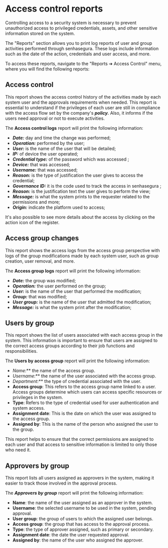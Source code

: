 # Access control reports

Controlling access to a security system is necessary to prevent unauthorized access to privileged credentials, assets, and other sensitive information stored on the system.

The "Reports" section allows you to print log reports of user and group activities performed through senhasegura. These logs include information such as the date of the action, credentials and user access, and more.

To access these reports, navigate to the "Reports ➔ Access Control" menu, where you will find the following reports:

## **Access control**

This report shows the access control history of the activities made by each system user and the approvals requirements when needed. This report is essential to understand if the privileges of each user are still in compliance with the access flow set by the company's ***policy.*** Also, it informs if the users need approval or not to execute activities.

The **Access control logs** report will print the following information:

- ***Date:*** day and time the change was performed;
- ***Operation:*** performed by the user;
- ***User:*** is the name of the user that will be detailed;
- ***IP:*** of device the user operated;
- ***Credential type:*** of the password which was accessed ;
- ***Device:*** that was accessed;
- ***Username:*** that was accessed;
- ***Reason:*** is the type of justification the user gives to access the credential;
- ***Governance ID:*** it is the code used to track the access in senhasegura ;
- ***Reason:*** is the justification text the user gives to perform the view;
- ***Message:*** is what the system prints to the requester related to the permissions and more;
- ***Origin:*** indicate the platform used to access;

It's also possible to see more details about the access by clicking on the action icon of the register.

## **Access group changes**

This report shows the access logs from the access group perspective with logs of the group modifications made by each system user, such as group creation, user removal, and more.

The **Access group logs** report will print the following information:

- ***Date:*** the group was modified;
- ***Operation:*** the user performed on the group;
- ***User:*** is the name of the user that performed the modification;
- ***Group:*** that was modified;
- ***User group:*** is the name of the user that admitted the modification;
- ***Message:*** is what the system print after the modification;

## Users by group

This report shows the list of users associated with each access group in the system. This information is important to ensure that users are assigned to the correct access groups according to their job functions and responsibilities.

The **Users by access group** report will print the following information:

- **Name*:*** the name of the access group.
- **Username*:*** the name of the user associated with the access group.
- **Department*:*** the type of credential associated with the user.
- **Access group**: This refers to the access group name linked to a user. Access groups determine which users can access specific resources or privileges in the system.
- **Type**: Refers to the type of credential used for user authentication and system access.
- **Assignment date**: This is the date on which the user was assigned to the access group.
- **Assigned by**: This is the name of the person who assigned the user to the group.

This report helps to ensure that the correct permissions are assigned to each user and that access to sensitive information is limited to only those who need it.


## Approvers by group

This report lists all users assigned as approvers in the system, making it easier to track those involved in the approval process.

The ***Approvers by group*** report will print the following information:

- **Name**: the name of the user assigned as an approver in the system.
- **Username**: the selected username to be used in the system, pending approval.
- **User group**: the group of users to which the assigned user belongs.
- **Access group**: the group that has access to the approval process.
- **Type**: the type of approver assigned, such as primary or secondary.
- **Assignment date**: the date the user requested approval.
- **Assigned by**: the name of the user who assigned the approver.
